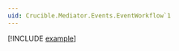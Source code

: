 ```yaml
---
uid: Crucible.Mediator.Events.EventWorkflow`1
---
```


[!INCLUDE [example](../Fragments/workflow-wip-disclaimer.md)]

